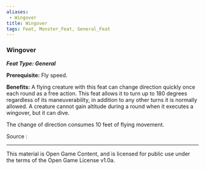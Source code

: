 ```yaml
---
aliases:
 - Wingover
title: Wingover
tags: Feat, Monster_Feat, General_Feat
---
```

### Wingover 
***Feat Type: General***

**Prerequisite:** Fly speed.

**Benefits:** A flying creature with this feat can change direction
quickly once each round as a free action. This feat allows it to turn up
to 180 degrees regardless of its maneuverability, in addition to any
other turns it is normally allowed. A creature cannot gain altitude
during a round when it executes a wingover, but it can dive.

The change of direction consumes 10 feet of flying movement.


Source :

---

This material is Open Game Content, and is licensed for public use under the terms of the Open Game License v1.0a.
